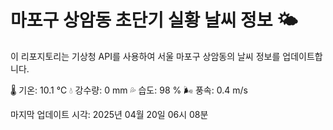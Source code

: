 
# 마포구 상암동 초단기 실황 날씨 정보 🌤️

이 리포지토리는 기상청 API를 사용하여 서울 마포구 상암동의 날씨 정보를 업데이트합니다. 

🌡️ 기온: 10.1 ℃
💧 강수량: 0 mm
💦 습도: 98 %
🌬️ 풍속: 0.4 m/s

마지막 업데이트 시각: 2025년 04월 20일 06시 08분    
